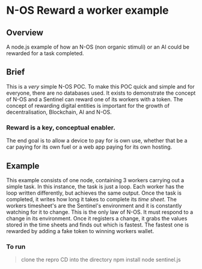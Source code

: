 # N-OS Reward a worker example
## Overview

A node.js example of how an N-OS (non organic stimuli) or an AI could be rewarded for a task completed.

## Brief 
This is a _very_ simple N-OS POC.
To make this POC quick and simple and for everyone, there are no databases used.
It exists to demonstrate the concept of N-OS and a Sentinel can reward one of its workers with a token.
The concept of rewarding digital entities is important for the growth of decentralisation, Blockchain, AI
and N-OS.

### Reward is a key, conceptual enabler.
The end goal is to allow a device to pay for is own use, whether that be a car paying for its own fuel
or a web app paying for its own hosting.

## Example
This example consists of one node, containing 3 workers carrying out a simple task.
In this instance, the task is just a loop. Each worker has the loop written differently,
but achieves the same output. Once the task is completed, it writes how long it takes to complete its
_time sheet_.
The workers timesheet's are the Sentinel's environment and it is constantly watching for it to change.
This is the only law of N-OS. It must respond to a change in its environment.
Once it registers a change, it grabs the values stored in the time sheets and finds out which is fastest.
The fastest one is rewarded by adding a fake token to winning workers wallet.

### To run
> clone the repro
> CD into the directory
> npm install
> node sentinel.js
